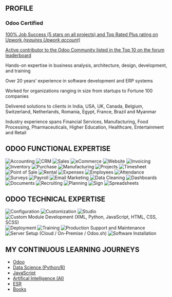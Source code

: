 ## PROFILE

### Odoo Certified

[100% Job Success (5 stars on all projects) and Top Rated Plus rating on Upwork _(requires Upwork account)_](https://www.upwork.com/freelancers/~012317d22ee7e46a87)

[Active contributor to the Odoo Community listed in the Top 10 on the forum leaderboard](https://www.odoo.com/profile/users)

Hands-on expertise in business analysis, architecture, design, development, and training

Over 20 years’ experience in software development and ERP systems

Worked for organizations ranging in size from startups to Fortune 100 companies

Delivered solutions to clients in India, USA, UK, Canada, Belgium, Switzerland, Netherlands, Romania, Egypt, France, Brazil and Myanmar

Industry experience spans Financial Services, Manufacturing, Food Processing, Pharmaceuticals, Higher Education, Healthcare, Entertainment and Retail


## ODOO FUNCTIONAL EXPERTISE
![Accounting](https://badgen.net/static/Odoo/Accounting/purple?scale=1.25)
![CRM](https://badgen.net/static/Odoo/CRM/purple?scale=1.25)
![Sales](https://badgen.net/static/Odoo/Sales/purple?scale=1.25)
![eCommerce](https://badgen.net/static/Odoo/eCommerce/purple?scale=1.25)
![Website](https://badgen.net/static/Odoo/Website/purple?scale=1.25)
![Invoicing](https://badgen.net/static/Odoo/Invoicing/purple?scale=1.25)
![Inventory](https://badgen.net/static/Odoo/Inventory/purple?scale=1.25)
![Purchase](https://badgen.net/static/Odoo/Purchase/purple?scale=1.25)
![Manufacturing](https://badgen.net/static/Odoo/Manufacturing/purple?scale=1.25)
![Projects](https://badgen.net/static/Odoo/Projects/purple?scale=1.25)
![Timesheet](https://badgen.net/static/Odoo/Timesheet/purple?scale=1.25)
![Point of Sale](https://badgen.net/static/Odoo/Point%20of%20Sale/purple?scale=1.25)
![Rental](https://badgen.net/static/Odoo/Rental/purple?scale=1.25)
![Expenses](https://badgen.net/static/Odoo/Expenses/purple?scale=1.25)
![Employees](https://badgen.net/static/Odoo/Employees/purple?scale=1.25)
![Attendance](https://badgen.net/static/Odoo/Attendance/purple?scale=1.25)
![Surveys](https://badgen.net/static/Odoo/Surveys/purple?scale=1.25)
![Payroll](https://badgen.net/static/Odoo/Payroll/purple?scale=1.25)
![Email Marketing](https://badgen.net/static/Odoo/Email%20Marketing/purple?scale=1.25)
![Data Cleaning](https://badgen.net/static/Odoo/Data%20Cleaning/purple?scale=1.25)
![Dashboards](https://badgen.net/static/Odoo/Dashboards/purple?scale=1.25)
![Documents](https://badgen.net/static/Odoo/Documents/purple?scale=1.25)
![Recruiting](https://badgen.net/static/Odoo/Recruiting/purple?scale=1.25)
![Planning](https://badgen.net/static/Odoo/Planning/purple?scale=1.25)
![Sign](https://badgen.net/static/Odoo/Sign/purple?scale=1.25)
![Spreadsheets](https://badgen.net/static/Odoo/Spreadsheets/purple?scale=1.25)


## ODOO TECHNICAL EXPERTISE
![Configuration](https://badgen.net/static/Odoo/Configuration/grey?scale=1.25)
![Customization](https://badgen.net/static/Odoo/Customization/grey?scale=1.25)
![Studio](https://badgen.net/static/Odoo/Studio/grey?scale=1.25)
![Custom Module Development (XML, Python, JavaScript, HTML, CSS, SCSS)](https://badgen.net/static/Odoo/Development%20(XML,%20Python,%20JavaScript,%20HTML,%20CSS,%20SCSS)/grey?scale=1.25)
![Deployment](https://badgen.net/static/Odoo/Deployment/grey?scale=1.25)
![Training](https://badgen.net/static/Odoo/Training/grey?scale=1.25)
![Production Support and Maintenance](https://badgen.net/static/Odoo/Production%20Support%20and%20Maintenance/grey?scale=1.25)
![Server Setup (Cloud / On-Premise / Odoo.sh)](https://badgen.net/static/Odoo/Server%20Setup%20(Cloud%20%2F%20On-Premise%20%2F%20Odoo.sh)/grey?scale=1.25)
![Software Installation](https://badgen.net/static/Odoo/Software%20Installation/grey?scale=1.25)


## MY CONTINUOUS LEARNING JOURNEYS
* [Odoo](md/odoo.md)
* [Data Science (Python/R)](md/python.md)
* [JavaScript](md/javascript.md)
* [Artifical Intelligence (AI)](md/ai.md)
* [ESR](md/ESR.md)
* [Books](md/books.md)
